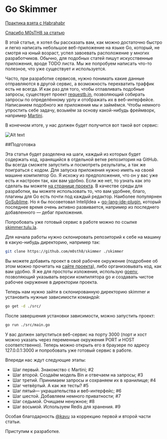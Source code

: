 # Go Skimmer

[Практика взята с Habrahabr](https://habrahabr.ru/post/208680/) 

[Спасибо M0sTH8 за статью](https://habrahabr.ru/users/M0sTH8/)

В этой статье, я хотел бы рассказать вам, как можно достаточно быстро и легко написать небольшое веб-приложение на языке Go, который, не смотря на юный возраст, успел завоевать расположение у многих разработчиков. Обычно, для подобных статей пишут искусственные приложения, вроде TODO листа. Мы же попробуем написать что-то полезное, что уже существует и используется.

Часто, при разработке сервисов, нужно понимать какие данные отправляются в другой сервис, а возможность перехватить траффик есть не всегда. И как раз для того, чтобы отлавливать подобные запросы, существует проект [requestb.in](http://requestb.in/), позволяющий собирать запросы по определённому урлу и отображать их в веб-интерфейсе. Написанием подобного же приложения мы и займёмся. Чтобы немного упростить себе задачу, возьмём за основу какой-нибудь фреймворк, например [Martini](http://martini.codegangsta.io/).

В конечном итоге, у нас должен будет получится вот такой вот сервис:

![Alt text](https://habrastorage.org/getpro/habr/post_images/a18/13a/db9/a1813adb9fcbbd5f30549ad4d0429b8f.png)

##Подготовка

Эта статья будет разделена на шаги, каждый из которых будет содержать код, хранящийся в отдельной ветке репозитория на GitHub. Вы всегда сможете запустить и посмотреть результаты, а так же поиграться с кодом.
Для запуска приложения нужно иметь на своей машине компилятор Go. Я исхожу из предположения, что он у вас уже есть и настроен так, как вам удобно. Если же нет, то узнать как это сделать вы можете [на странице проекта](http://golang.org/doc/install).
В качестве среды для разработки, вы можете использовать то, что вам удобнее, благо, плагины для Go есть почти под каждый редактор. Наиболее популярнен [GoSublime](https://github.com/DisposaBoy/GoSublime). Но я бы посоветовал IntelijIdea + [go-lang-ide-plugin](http://plugins.jetbrains.com/plugin/5047), который последнее время очень активно развивается, например из последнего добавленного — дебаг приложения. 

Попробовать уже готовый сервис в работе можно по ссылке [skimmer.tulu.la](skimmer.tulu.la).

Для начала работы нужно склонировать репозиторий к себе на машину в какую-нибудь директорию, например так:
```bash
git clone https://github.com/m0sth8/skimmer ./skimmer
```
Вы можете добавить проект в своё рабочее окружение (подробнее об этом можно прочитать на [сайте проекта](http://golang.org/doc/code.html#Workspaces)), либо организовывать код, как вам удобно. Я же для простоты изложения, использую [goenv](https://github.com/pwoolcoc/goenv), позволяющий указывать версии компилятора go и создавать чистое рабочее окружение в директории проекта.

Теперь нам нужно зайти в склонированную директорию skimmer и установить нужные зависимости командой:
```bash
go get -d ./src/
```
После завершения установки зависимости, можно запустить проект:
```bash
go run ./src/main.go
```
У вас должен запуститься веб-сервис на порту 3000 (порт и хост можно указать через переменные окружения PORT и HOST соответственно). Теперь можно открыть его в браузере по адресу 127.0.0.1:3000 и попробовать уже готовый сервис в работе.

Впереди нас ждут следующие этапы:
* Шаг первый. Знакомство с Martini; #2
* Шаг второй. Создаём модель Bin и отвечаем на запросы; #3
* Шаг третий. Принимаем запросы и сохраняем их в хранилище; #4
* Шаг четвёртый. А как же тесты? #5
* Шаг пятый— украшательства и веб-интерфейс; #6
* Шаг шестой. Добавляем немного приватности; #7
* Шаг седьмой. Очищаем ненужное; #8
* Шаг восьмой. Используем Redis для хранения. #9


Особая благодарность [@kavu](https://habrahabr.ru/users/kavu/) за коррекцию первой и второй части статьи.

Приступим к разработке.
